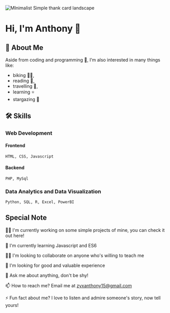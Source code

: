 ![MInimalist Simple thank card landscape](https://github.com/Anthony-0801/Anthony-0801/assets/141275535/81bdfa62-bdba-41e7-9fb0-1456ac0f3973)

# Hi, I'm Anthony 👋


## 🚀 About Me
Aside from coding and programming 📝, I’m also interested in many things like:
- biking 🚴‍♂️, 
- reading 📖,
- travelling 🌄, 
- learning ⭐ 
- stargazing 🌃 



## 🛠 Skills
### Web Development
#### Frontend
```
HTML, CSS, Javascript
```
#### Backend
```
PHP, MySql
```
### Data Analytics and Data Visualization
```
Python, SQL, R, Excel, PowerBI
```


## Special Note
👩‍💻 I'm currently working on some simple projects of mine, you can check it out here!

🧠 I'm currently learning Javascript and ES6

👯‍♀️ I'm looking to collaborate on anyone who's willing to teach me

🤔 I'm looking for good and valuable experience

💬 Ask me about anything, don't be shy!

📫 How to reach me? Email me at zyxanthony15@gmail.com

⚡️ Fun fact about me? I love to listen and admire someone's story, now tell yours!

